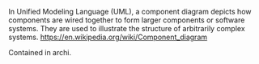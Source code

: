 In Unified Modeling Language (UML), a component diagram depicts how components are wired together to form larger components or software systems. They are used to illustrate the structure of arbitrarily complex systems.  https://en.wikipedia.org/wiki/Component_diagram

Contained in archi.
